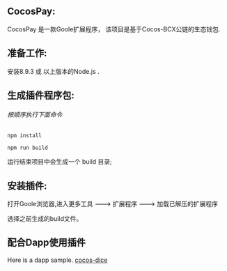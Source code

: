 ## CocosPay:

CocosPay 是一款Goole扩展程序， 该项目是基于Cocos-BCX公链的生态钱包.

## 准备工作:

安装8.9.3 或 以上版本的Node.js .



## 生成插件程序包:

###### 按顺序执行下面命令
```
npm install
```

```
npm run build
```

运行结束项目中会生成一个 build 目录;


## 安装插件:
打开Goole浏览器,进入更多工具 ---> 扩展程序 ---> 加载已解压的扩展程序

选择之前生成的build文件。


## 配合Dapp使用插件

Here is a dapp sample. [cocos-dice](https://github.com/Cocos-BCX/cocos-dice)
